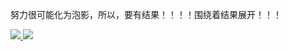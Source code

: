 努力很可能化为泡影，所以，要有结果！！！！围绕着结果展开！！！
<div>
  <a href="https://github.com/fanlushuai" target="_blank">
    <img style="display: inline-block;" src="https://github-readme-stats-sigma-five.vercel.app/api?username=fanlushuai&show_icons=true&theme=graywhite" />
  </a>

  <a href="https://github.com/fanlushuai" target="_blank">
    <img style="display: inline-block;" src="https://github-readme-stats.vercel.app/api/top-langs/?username=fanlushuai&langs_count=10&layout=compact&hide=kotlin,html,css,freemarker,tsql" />
  </a>
</div>
